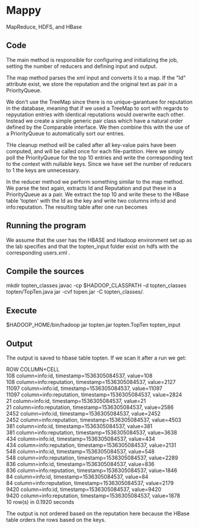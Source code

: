 # Mappy
MapReduce, HDFS, and HBase

## Code
The main method is responsible for configuring and initializing the job, setting the number of reducers and defining input and output. 

The map method parses the xml input and converts it to a map. If the "Id" attribute exist, we store the reputation and the original text as pair in a PriorityQueue.

We don't use the TreeMap since there is no unique-garantuee for reputation in the database, meaning that if we used a TreeMap to sort with regards to repyutation entries with identical reputations would overwrite each other. Instead we create a simple generic pair class which have a natural order defined by the Comparable interface. We then combine this with the use of a PriorityQueue to automatically sort our entries. 

THe cleanup method will be called after all key-value pairs have been computed, and will be called once for each file-partition. Here we simply poll the PriorityQueue for the top 10 entries and write the corresponding text to the context with nullable keys. Since we have set the number of reducers to 1 the keys are unnecessary.

In the reducer method we perform something similar to the map method. We parse the text again, extracts Id and Reputation and put these in a PriorityQueue as a pair. We extract the top 10 and write these to the HBase table 'topten' with the Id as the key and write two columns info:id and info:reputation. The resulting table after one run becomes

## Running the program 
We assume that the user has the HBASE and Hadoop environment set up as the lab specifies and that the topten_input folder exist on hdfs with the corresponding users.xml .

## Compile the sources
mkdir topten_classes
javac -cp $HADOOP_CLASSPATH -d topten_classes topten/TopTen.java
jar -cvf topen.jar -C topten_classes/.

## Execute
$HADOOP_HOME/bin/hadoop jar topten.jar topten.TopTen topten_input

## Output
The output is saved to hbase table topten. If we scan it after a run we get:

ROW                                                          COLUMN+CELL                                                                                                                                                                      
 108                                                         column=info:id, timestamp=1536305084537, value=108                                                                                                                               
 108                                                         column=info:reputation, timestamp=1536305084537, value=2127                                                                                                                      
 11097                                                       column=info:id, timestamp=1536305084537, value=11097                                                                                                                             
 11097                                                       column=info:reputation, timestamp=1536305084537, value=2824                                                                                                                      
 21                                                          column=info:id, timestamp=1536305084537, value=21                                                                                                                                
 21                                                          column=info:reputation, timestamp=1536305084537, value=2586                                                                                                                      
 2452                                                        column=info:id, timestamp=1536305084537, value=2452                                                                                                                              
 2452                                                        column=info:reputation, timestamp=1536305084537, value=4503                                                                                                                      
 381                                                         column=info:id, timestamp=1536305084537, value=381                                                                                                                               
 381                                                         column=info:reputation, timestamp=1536305084537, value=3638                                                                                                                      
 434                                                         column=info:id, timestamp=1536305084537, value=434                                                                                                                               
 434                                                         column=info:reputation, timestamp=1536305084537, value=2131                                                                                                                      
 548                                                         column=info:id, timestamp=1536305084537, value=548                                                                                                                               
 548                                                         column=info:reputation, timestamp=1536305084537, value=2289                                                                                                                      
 836                                                         column=info:id, timestamp=1536305084537, value=836                                                                                                                               
 836                                                         column=info:reputation, timestamp=1536305084537, value=1846                                                                                                                      
 84                                                          column=info:id, timestamp=1536305084537, value=84                                                                                                                                
 84                                                          column=info:reputation, timestamp=1536305084537, value=2179                                                                                                                      
 9420                                                        column=info:id, timestamp=1536305084537, value=9420                                                                                                                              
 9420                                                        column=info:reputation, timestamp=1536305084537, value=1878                                                                                                                      
10 row(s) in 0.1920 seconds


The output is not ordered based on the reputation here because the HBase table orders the rows based on the keys.

